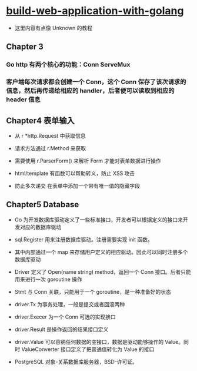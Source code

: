 # [build-web-application-with-golang](https://github.com/astaxie/build-web-application-with-golang)

- 这里内容有点像 Unknown 的教程

## Chapter 3

### Go http 有两个核心的功能：Conn ServeMux

### 客户端每次请求都会创建一个 Conn，这个 Conn 保存了该次请求的信息，然后再传递给相应的 handler，后者便可以读取到相应的 header 信息

## Chapter4 表单输入

- 从 r *http.Request 中获取信息

- 请求方法通过 r.Method 来获取

- 需要使用 r.ParserForm() 来解析 Form 才能对表单数据进行操作

- html/template 有函数可以帮助转义，防止 XSS 攻击

- 防止多次递交 在表单中添加一个带有唯一值的隐藏字段

## Chapter5 Database

- Go 为开发数据库驱动定义了一些标准接口，开发者可以根据定义的接口来开发对应的数据库驱动

- sql.Register 用来注册数据库驱动。注册需要实现 init 函数。

- 其中内部通过一个 map 来存储用户定义的相应驱动。因此可以同时注册多个数据库驱动

- Driver 定义了 Open(name string) method，返回一个 Conn 接口。后者只能用来进行一次 goroutine 操作

- Stmt 与 Conn 关联，只能用于一个 goroutine，是一种准备好的状态

- driver.Tx 为事务处理，一般是提交或者回滚两种

- driver.Execer 为一个 Conn 可选的实现接口

- driver.Result 是操作返回的结果接口定义

- driver.Value 可以容纳任何数据的空接口，数据是驱动能够操作的 Value。同时 ValueConverter 接口定义了把普通值转化为 Value 的接口

- PostgreSQL 对象-关系数据库服务器，BSD-许可证。

